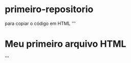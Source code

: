 # primeiro-repositorio

para copiar o código em HTML
'''
<html>
  <h1>Meu primeiro arquivo HTML</h1>
</html>
'''
